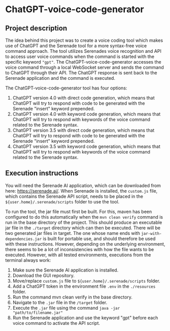 # ChatGPT-voice-code-generator

## Project description
The idea behind this project was to create a voice coding tool which makes use of ChatGPT and
the Serenade tool for a more syntax-free voice command approach. The tool utilizes Serenades
voice recognition and API to access user voice commands when the command is started with the specific
keyword `"gpt"`. The ChatGPT-voice-code-generator accesses the voice command through a local WebSocket
server and sends the command to ChatGPT through their API. The ChatGPT response is sent back to the
Serenade application and the command is executed.

The ChatGPT-voice-code-generator tool has four options:
1. ChatGPT version 4.0 with direct code generation, which means that ChatGPT will try to respond with code
   to be generated with the Serenade "insert" keyword prepended.
2. ChatGPT version 4.0 with keyword code generation, which means that ChatGPT will try to respond with
   keywords of the voice command related to the Serenade syntax.
3. ChatGPT version 3.5 with direct code generation, which means that ChatGPT will try to respond with code
   to be generated with the Serenade "insert" keyword prepended.
4. ChatGPT version 3.5 with keyword code generation, which means that ChatGPT will try to respond with
   keywords of the voice command related to the Serenade syntax.

## Execution instructions
You will need the Serenade AI application, which can be downloaded from here: https://serenade.ai/. When Serenade
is installed, the `custom.js` file, which contains the Serenade API script, needs to be placed in the
`${user.home}/.serenade/scripts` folder to use the tool.

To run the tool, the jar file must first be built. For this, maven has been configured to do this automatically when 
the `mvn clean verify` command is run in the base directory of the project. This should produce an executable jar file 
in the `./target` directory which can then be executed. There will be two generated jar files in target. The one whose 
name ends with `jar-with-dependencies.jar` is built for portable use, and should therefore be used with these 
instructions. However, depending on the underlying environment, there seems to be a lot of inconsistencies with how 
the file wants to be executed. However, with all tested environments, executions from the terminal always work:

1. Make sure the Serenade AI application is installed.
2. Download the GUI repository.
3. Move/replace `custom.js` file to `${user.home}/.serenade/scripts` folder.
4. Add a ChatGPT token in the environment file `.env` in the `./resources` folder.
5. Run the command mvn clean verify in the base directory.
6. Navigate to the `.jar` file in the `/target` folder.
7. Execute the `.jar` file using the command `java -jar "path/to/filename.jar"`
8. Run the Serenade application and use the keyword "gpt" before each voice command to activate the API script.
